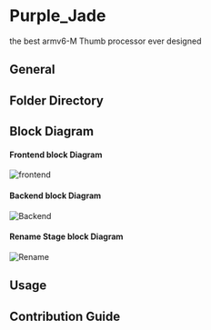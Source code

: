 # Purple_Jade
the best armv6-M Thumb processor ever designed

## General
## Folder Directory
## Block Diagram
#### Frontend block Diagram
![frontend](https://user-images.githubusercontent.com/35404098/59455158-78224c00-8dc8-11e9-8f01-6c7c2daca427.png)
#### Backend block Diagram
![Backend](https://user-images.githubusercontent.com/35404098/59455345-d4856b80-8dc8-11e9-8467-dfa0cd1e13be.png)

#### Rename Stage block Diagram
![Rename](https://user-images.githubusercontent.com/35404098/59455420-03034680-8dc9-11e9-99b3-f5b6fc5449d5.png)
## Usage
## Contribution Guide